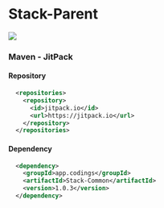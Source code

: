 # Stack-Parent

[![](https://jitpack.io/v/app.codings/Stack-Parent.svg)](https://jitpack.io/#app.codings/Stack-Parent)

### Maven - JitPack

#### Repository
```xml
  <repositories>
    <repository>
      <id>jitpack.io</id>
      <url>https://jitpack.io</url>
    </repository>
  </repositories>
```

#### Dependency
```xml
  <dependency>
    <groupId>app.codings</groupId>
    <artifactId>Stack-Common</artifactId>
    <version>1.0.3</version>
  </dependency>
```
